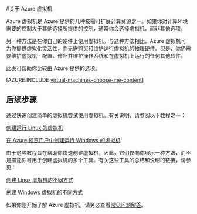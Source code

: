 <properties
	pageTitle="关于 Azure 虚拟机"
	description="了解 Azure 中虚拟机的基础知识。"
	services="virtual-machines"
	documentationCenter=""
	authors="KBDAzure"
	manager="timlt"
	editor="tysonn"
	tags="azure-resource-manager,azure-service-management"/>

<tags 
	ms.service="virtual-machines"
	ms.date="07/14/2015"
	wacn.date="08/29/2015" />

#关于 Azure 虚拟机

Azure 虚拟机是 Azure 提供的几种按需可扩展计算资源之一。如果你对计算环境需要的控制大于其他选择所提供的控制，通常你会选择虚拟机，而非其他选项。

另一种方法是在你自己的硬件上使用虚拟机。与这种方法相比，Azure 虚拟机可为你提供虚拟化灵活性，而无需购买和维护运行虚拟机的物理硬件。但是，你仍需要维护虚拟机 - 配置、修补并维护操作系统和在虚拟机上运行的任何其他软件。

此表可帮助你比较由 Azure 提供的选项。

[AZURE.INCLUDE [virtual-machines-choose-me-content](../includes/virtual-machines-choose-me-content.md)]

## 后续步骤

通过快速创建简单的虚拟机尝试使用虚拟机。有关说明，请参阅以下教程之一：

[创建运行 Linux 的虚拟机](/documentation/articles/virtual-machines-linux-tutorial)

[在 Azure 预览门户中创建运行 Windows 的虚拟机](/documentation/articles/virtual-machines-windows-tutorial)

由于这些教程旨在帮助你快速创建虚拟机，因此，它们仅向你展示一种方法，而不是描述你可用于创建虚拟机的多个工具。有关这些工具的总结和说明的链接，请参见：

[创建 Linux 虚拟机的不同方式](/documentation/articles/virtual-machines-linux-choices-create-vm)

[创建 Windows 虚拟机的不同方式](/documentation/articles/virtual-machines-windows-choices-create-vm)

如果你刚开始了解 Azure 虚拟机，请务必查看[常见问题解答](/documentation/articles/virtual-machines-questions)。


<!--links-->
[App Service]: /documentation/articles/app-service-choose-me
[Virtual Machines]: #tellmevm
[Cloud Services]: /documentation/articles/cloud-services-choose-me

<!---HONumber=67-->
